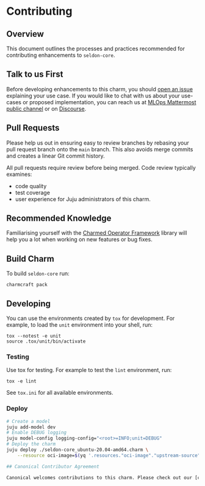 # Contributing

## Overview

This document outlines the processes and practices recommended for contributing enhancements to `seldon-core`.

## Talk to us First

Before developing enhancements to this charm, you should [open an issue](/../../issues) explaining your use case. If you would like to chat with us about your use-cases or proposed implementation, you can reach us at [MLOps Mattermost public channel](https://chat.charmhub.io/charmhub/channels/mlops-documentation) or on [Discourse](https://discourse.charmhub.io/).

## Pull Requests

Please help us out in ensuring easy to review branches by rebasing your pull request branch onto the `main` branch. This also avoids merge commits and creates a linear Git commit history.

All pull requests require review before being merged. Code review typically examines:
  - code quality
  - test coverage
  - user experience for Juju administrators of this charm.

## Recommended Knowledge

Familiarising yourself with the [Charmed Operator Framework](https://juju.is/docs/sdk) library will help you a lot when working on new features or bug fixes.

## Build Charm

To build `seldon-core` run:

```shell
charmcraft pack
```

## Developing

You can use the environments created by `tox` for development. For example, to load the `unit` environment into your shell, run:

```shell
tox --notest -e unit
source .tox/unit/bin/activate
```

### Testing

Use tox for testing. For example to test the `lint` environment, run:

```shell
tox -e lint
```

See `tox.ini` for all available environments.

### Deploy

```bash
# Create a model
juju add-model dev
# Enable DEBUG logging
juju model-config logging-config="<root>=INFO;unit=DEBUG"
# Deploy the charm
juju deploy ./seldon-core_ubuntu-20.04-amd64.charm \
    --resource oci-image=$(yq '.resources."oci-image"."upstream-source"' metadata.yaml)

## Canonical Contributor Agreement

Canonical welcomes contributions to this charm. Please check out our [contributor agreement](https://ubuntu.com/legal/contributors) if you're interested in contributing.